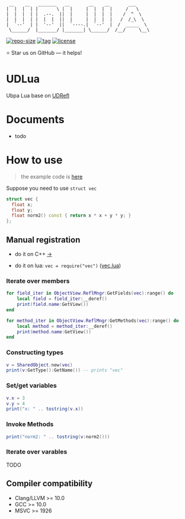 ```
 __    __   _______   __       __    __       ___      
|  |  |  | |       \ |  |     |  |  |  |     /   \     
|  |  |  | |  .--.  ||  |     |  |  |  |    /  ^  \    
|  |  |  | |  |  |  ||  |     |  |  |  |   /  /_\  \   
|  `--'  | |  '--'  ||  `----.|  `--'  |  /  _____  \  
 \______/  |_______/ |_______| \______/  /__/     \__\ 
```

[![repo-size](https://img.shields.io/github/languages/code-size/Ubpa/UDLua?style=flat)](https://github.com/Ubpa/UDRefl/archive/master.zip) [![tag](https://img.shields.io/github/v/tag/Ubpa/UDLua)](https://github.com/Ubpa/UDRefl/tags) [![license](https://img.shields.io/github/license/Ubpa/UDLua)](LICENSE) 

⭐ Star us on GitHub — it helps!

# UDLua

Ubpa Lua base on [UDRefl](https://github.com/ubpa/udrefl) 

# Documents

- todo

# How to use

> the example code is [here](https://github.com/Ubpa/UDLua/blob/master/bin/README.lua) 

Suppose you need to use `struct vec`

```c++
struct vec {
  float x;
  float y;
  float norm2() const { return x * x + y * y; }
};
```

## Manual registration

- do it on C++ [->](https://github.com/ubpa/udrefl#manual-registration) 

- do it on lua: `vec = require("vec")` ([vec.lua](bin/vec.lua))

### Iterate over members

```lua
for field_iter in ObjectView.ReflMngr:GetFields(vec):range() do
    local field = field_iter:__deref()
    print(field.name:GetView())
end

for method_iter in ObjectView.ReflMngr:GetMethods(vec):range() do
    local method = method_iter:__deref()
    print(method.name:GetView())
end
```

### Constructing types

```lua
v = SharedObject.new(vec)
print(v:GetType():GetName()) -- prints "vec"
```

### Set/get variables

```lua
v.x = 3
v.y = 4
print("x: " .. tostring(v.x))
```

### Invoke Methods

```lua
print("norm2: " .. tostring(v:norm2()))
```

### Iterate over varables

TODO

## Compiler compatibility

- Clang/LLVM >= 10.0
- GCC >= 10.0
- MSVC >= 1926

